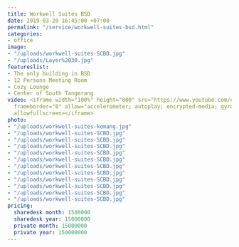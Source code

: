 ```yaml
---
title: Workwell Suites BSD
date: 2019-03-20 16:45:00 +07:00
permalink: "/service/workwell-suites-bsd.html"
categories:
- office
image:
- "/uploads/workwell-suites-SCBD.jpg"
- "/uploads/Layer%2030.jpg"
featureslist:
- The only building in BSD
- 12 Persons Meeting Room
- Cozy Lounge
- Center of South Tangerang
video: <iframe width="100%" height="800" src="https://www.youtube.com/embed/MqvdZ7Fo_8Y"
  frameborder="0" allow="accelerometer; autoplay; encrypted-media; gyroscope; picture-in-picture"
  allowfullscreen></iframe>
photo:
- "/uploads/workwell-suites-kemang.jpg"
- "/uploads/workwell-suites-SCBD.jpg"
- "/uploads/workwell-suites-SCBD.jpg"
- "/uploads/workwell-suites-SCBD.jpg"
- "/uploads/workwell-suites-SCBD.jpg"
- "/uploads/workwell-suites-SCBD.jpg"
- "/uploads/workwell-suites-SCBD.jpg"
- "/uploads/workwell-suites-SCBD.jpg"
- "/uploads/workwell-suites-SCBD.jpg"
- "/uploads/workwell-suites-SCBD.jpg"
- "/uploads/workwell-suites-SCBD.jpg"
- "/uploads/workwell-suites-SCBD.jpg"
pricing:
  sharedesk month: 1500000
  sharedesk year: 15000000
  private month: 15000000
  private year: 150000000
---
```


